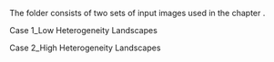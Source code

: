 The folder consists of two sets of input images used in the chapter . 

Case 1_Low Heterogeneity Landscapes

Case 2_High Heterogeneity Landscapes
